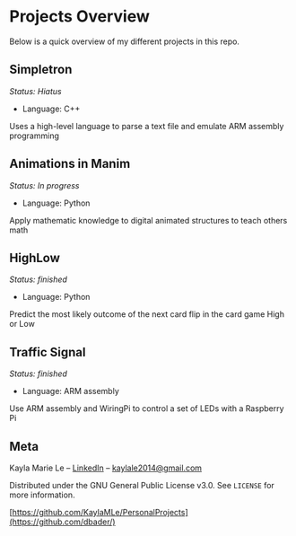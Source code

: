 # Projects Overview
Below is a quick overview of my different projects in this repo.

## Simpletron
*Status: Hiatus*
* Language: C++

Uses a high-level language to parse a text file and emulate ARM assembly programming


## Animations in Manim
*Status: In progress*
* Language: Python

Apply mathematic knowledge to digital animated structures to teach others math

## HighLow
*Status: finished*
* Language: Python

Predict the most likely outcome of the next card flip in the card game High or Low

## Traffic Signal
*Status: finished*
* Language: ARM assembly

Use ARM assembly and WiringPi to control a set of LEDs with a Raspberry Pi

## Meta

Kayla Marie Le – [LinkedIn](https://www.linkedin.com/in/kaylamle/) – kaylale2014@gmail.com

Distributed under the GNU General Public License v3.0. See ``LICENSE`` for more information.

[https://github.com/KaylaMLe/PersonalProjects](https://github.com/dbader/)
